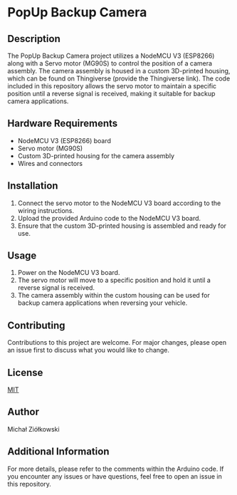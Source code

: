 # PopUp Backup Camera

## Description
The PopUp Backup Camera project utilizes a NodeMCU V3 (ESP8266) along with a Servo motor (MG90S) to control the position of a camera assembly. The camera assembly is housed in a custom 3D-printed housing, which can be found on Thingiverse (provide the Thingiverse link). The code included in this repository allows the servo motor to maintain a specific position until a reverse signal is received, making it suitable for backup camera applications.

## Hardware Requirements
- NodeMCU V3 (ESP8266) board
- Servo motor (MG90S)
- Custom 3D-printed housing for the camera assembly
- Wires and connectors

## Installation
1. Connect the servo motor to the NodeMCU V3 board according to the wiring instructions.
2. Upload the provided Arduino code to the NodeMCU V3 board.
3. Ensure that the custom 3D-printed housing is assembled and ready for use.

## Usage
1. Power on the NodeMCU V3 board.
2. The servo motor will move to a specific position and hold it until a reverse signal is received.
3. The camera assembly within the custom housing can be used for backup camera applications when reversing your vehicle.

## Contributing
Contributions to this project are welcome. For major changes, please open an issue first to discuss what you would like to change.

## License
[MIT](LICENSE)

## Author
Michał Ziółkowski

## Additional Information
For more details, please refer to the comments within the Arduino code. If you encounter any issues or have questions, feel free to open an issue in this repository.